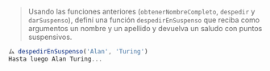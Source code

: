 > Usando las funciones anteriores (`obtenerNombreCompleto`, `despedir` y `darSuspenso`), definí una función `despedirEnSuspenso` que reciba como argumentos un nombre y un apellido y devuelva un saludo con puntos suspensivos.
>
```javascript
ム despedirEnSuspenso('Alan', 'Turing') 
Hasta luego Alan Turing...
```